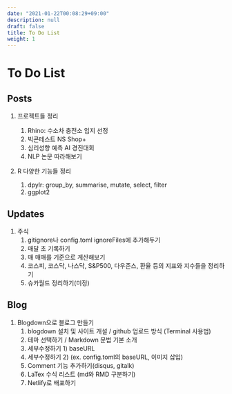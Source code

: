 ```yaml
---
date: "2021-01-22T00:08:29+09:00"
description: null
draft: false
title: To Do List
weight: 1
---
```


# To Do List

## Posts
1. 프로젝트들 정리
    1. Rhino: 수소차 충전소 입지 선정
    2. 빅콘테스트 NS Shop+
    3. 심리성향 예측 AI 경진대회
    4. NLP 논문 따라해보기

2. R 다양한 기능들 정리
    1. dpylr: group_by, summarise, mutate, select, filter
    2. ggplot2

## Updates
1. 주식 
    1. gitignore나 config.toml ignoreFiles에 추가해두기
    2. 매달 초 기록하기
    3. 매 매매를 기준으로 계산해보기
    4. 코스피, 코스닥, 나스닥, S&P500, 다우존스, 환율 등의 지표와 지수들을 정리하기
    5. 슈카월드 정리하기(미정)

## Blog
1. Blogdown으로 블로그 만들기
    1. blogdown 설치 및 사이트 개설 / github 업로드 방식 (Terminal 사용법)
    2. 테마 선택하기 / Markdown 문법 기본 소개
    3. 세부수정하기 1) baseURL
    4. 세부수정하기 2) (ex. config.toml의 baseURL, 이미지 삽입)
    5. Comment 기능 추가하기(disqus, gitalk)
    6. LaTex 수식 리스트 (md와 RMD 구분하기)
    7. Netlify로 배포하기




<br>
<br>